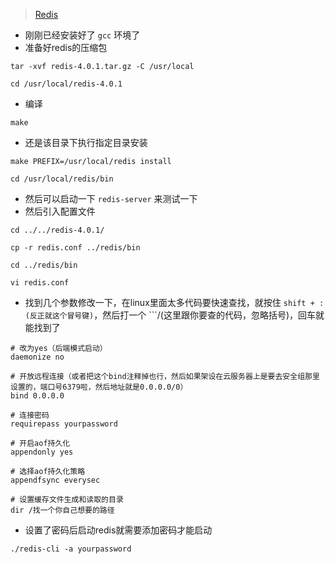 > [Redis](http://www.redis.cn/download.html)
* 刚刚已经安装好了 ```gcc``` 环境了
* 准备好redis的压缩包
```
tar -xvf redis-4.0.1.tar.gz -C /usr/local

cd /usr/local/redis-4.0.1
```
* 编译
```
make
```
* 还是该目录下执行指定目录安装
```
make PREFIX=/usr/local/redis install

cd /usr/local/redis/bin
```
* 然后可以启动一下 ```redis-server``` 来测试一下
* 然后引入配置文件
```
cd ../../redis-4.0.1/

cp -r redis.conf ../redis/bin

cd ../redis/bin

vi redis.conf
```
* 找到几个参数修改一下，在linux里面太多代码要快速查找，就按住 ```shift + :(反正就这个冒号键)```，然后打一个 ```/(这里跟你要查的代码，忽略括号)，回车就能找到了
```
# 改为yes（后端模式启动）
daemonize no

# 开放远程连接（或者把这个bind注释掉也行，然后如果架设在云服务器上是要去安全组那里设置的，端口号6379啦，然后地址就是0.0.0.0/0）
bind 0.0.0.0

# 连接密码
requirepass yourpassword

# 开启aof持久化
appendonly yes

# 选择aof持久化策略
appendfsync everysec

# 设置缓存文件生成和读取的目录
dir /找一个你自己想要的路径
```
* 设置了密码后启动redis就需要添加密码才能启动
```
./redis-cli -a yourpassword
```
